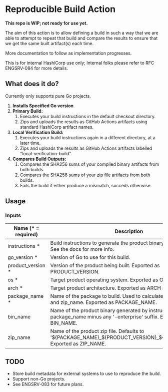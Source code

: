 # Reproducible Build Action

**This repo is WIP; not ready for use yet.**

The aim of this action is to allow defining a build in such a way that we are able
to attempt to repeat that build and compare the results to ensure that we get the
same built artifact(s) each time.

More documentation to follow as implementation progresses.

This is for internal HashiCorp use only; Internal folks please refer to RFC ENGSRV-084 for more details.

## What does it do?

Currently only supports pure Go projects.

1. **Installs Specified Go version**
1. **Primary Build:**
	1. Executes your build instructions in the default checkout directory.
	1. Zips and uploads the results as GitHub Actions artifacts using standard HashiCorp artifact names.
1. **Local Verification Build:**
	1. Executes your build instructions again in a different directory, at a later time.
	1. Zips and uploads the results as GitHub Actions artifacts labelled "local-verification-build".
1. **Compares Build Outputs:**
	1. Compares the SHA256 sums of your compiled binary artifacts from both builds.
	1. Compares the SHA256 sums of your zip file artifacts from both builds.
	1. Fails the build if either produce a mismatch, succeds otherwise.

## Usage

### Inputs

<!-- insert:scripts/codegen/inputs_doc -->
|  Name (* = required)  |  Description                                                                                                                           |
|  -----                |  -----                                                                                                                                 |
|  instructions *       |  Build instructions to generate the product binary at $BIN_PATH; See the docs for more info.                                           |
|  go_version *         |  Version of Go to use for this build.                                                                                                  |
|  product_version *    |  Version of the product being built. Exported as PRODUCT_VERSION.                                                                      |
|  os *                 |  Target product operating system. Exported as OS and GOOS.                                                                             |
|  arch *               |  Target product architecture. Exported as ARCH and GOARCH.                                                                             |
|  package_name *       |  Name of the package to build. Used to calculate default bin_name and zip_name. Exported as PACKAGE_NAME.                              |
|  bin_name             |  Name of the product binary generated by instructions. Defaults to package_name minus any '-enterprise' suffix. Exported as BIN_NAME.  |
|  zip_name             |  Name of the product zip file. Defaults to '${PACKAGE_NAME}_${PRODUCT_VERSION}_${OS}_${ARCH}.zip'. Exported as ZIP_NAME.               |
<!-- end:insert:scripts/codegen/inputs_doc -->

## TODO

- Store build metadata for external systems to use to reproduce the build.
- Support non-Go projects.
- See ENGSRV-083 for future plans.
